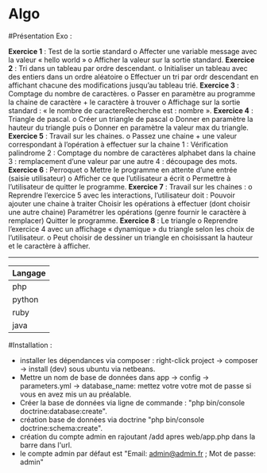 Algo
===========


#Présentation Exo :

**Exercice 1** :
Test de la sortie standard
o Affecter une variable message avec la valeur « hello world »
o Afficher la valeur sur la sortie standard.
**Exercice 2** : 
Tri dans un tableau par ordre descendant.
o Initialiser un tableau avec des entiers dans un ordre aléatoire
o Effectuer un tri par ordr descendant en affichant chacune des modifications jusqu’au tableau trié.
**Exercice 3** :
Comptage du nombre de caractères.
o Passer en paramètre au programme la chaine de caractère + le caractère à trouver
o Affichage sur la sortie standard : « le nombre de caractereRecherche est : nombre ».
**Exercice 4** : 
Triangle de pascal.
o Créer un triangle de pascal
o Donner en paramètre la hauteur du triangle puis
o Donner en paramètre la valeur max du triangle.
**Exercice 5** :
Travail sur les chaines.
o Passez une chaine + une valeur correspondant à l’opération à effectuer sur la chaine
 1 : Vérification palindrome
 2 : Comptage du nombre de caractères alphabet dans la chaine
 3 : remplacement d’une valeur par une autre
 4 : découpage des mots.
**Exercice 6** :
Perroquet
o Mettre le programme en attente d’une entrée (saisie utilisateur)
o Afficher ce que l’utilisateur a écrit
o Permettre à l’utilisateur de quitter le programme.
**Exercice 7** :
Travail sur les chaines :
o Reprendre l’exercice 5 avec les interactions, l’utilisateur doit :
 Pouvoir ajouter une chaine à traiter
 Choisir les opérations à effectuer (dont choisir une autre chaine)
 Paramétrer les opérations (genre fournir le caractère à remplacer)
 Quitter le programme.
**Exercice 8** :
Le triangle
o Reprendre l’exercice 4 avec un affichage « dynamique » du triangle selon les choix de l’utilisateur.
o Peut choisir de dessiner un triangle en choisissant la hauteur et le caractère à
afficher.

 
---


|   Langage     |
| ------------- |
|     php       |
|     python    |
|     ruby      |
|     java      |



#Installation :  

  * installer les dépendances via composer : right-click project -> composer -> install (dev) sous ubuntu via netbeans.
  * Mettre un nom de base de données dans app -> config -> parameters.yml -> database_name: mettez votre votre mot de passe si vous en avez mis un au préalable.
  * Créer la base de données via ligne de commande : "php bin/console doctrine:database:create".
  * création base de données via doctrine "php bin/console doctrine:schema:create".
  * création du compte admin en rajoutant /add apres web/app.php dans la barre dans l'url.
  * le compte admin par défaut est "Email: admin@admin.fr ; Mot de passe: admin"








